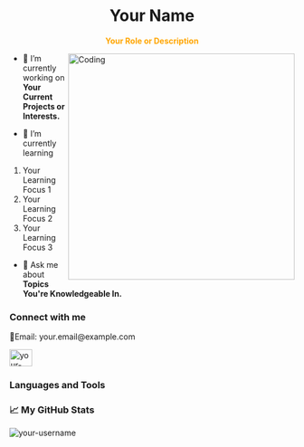 <h1 align="center">Your Name</h1>
<p align="center" style="color: orange;"><strong>Your Role or Description</strong></p>

<img align="right" alt="Coding" width="400" src="URL_TO_YOUR_PROFILE_IMAGE">

- 🔭 I’m currently working on **Your Current Projects or Interests.**

- 🌱 I’m currently learning
1) Your Learning Focus 1
2) Your Learning Focus 2
3) Your Learning Focus 3

- 🤔 Ask me about **Topics You're Knowledgeable In.**

<h3 align="left">Connect with me</h3>
<p align="left">
<p>📧Email: your.email@example.com</p>
<a href="https://linkedin.com/in/your-linkedin-profile" target="blank"><img align="center" src="https://raw.githubusercontent.com/rahuldkjain/github-profile-readme-generator/master/src/images/icons/Social/linked-in-alt.svg" alt="your-linkedin-profile" height="30" width="40" /></a>
<!-- Add other social media links as needed -->
</p>

<h3 align="left">Languages and Tools</h3>
<p align="left">
<!-- Add icons and links to your favorite languages and tools -->
</p>

<h3 align="left">📈 My GitHub Stats</h3>
<p><img align="center" src="https://github-readme-streak-stats.herokuapp.com/?user=your-username" alt="your-username" /></p>
